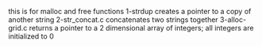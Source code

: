 this is for malloc and free functions
1-strdup creates a pointer to a copy of another string
2-str_concat.c concatenates two strings together
3-alloc-grid.c  returns a pointer to a 2 dimensional array of integers; all integers are initialized to 0
